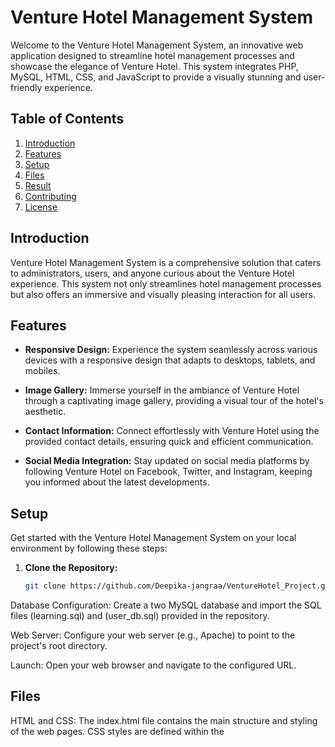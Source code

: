 # Venture Hotel Management System

Welcome to the Venture Hotel Management System, an innovative web application designed to streamline hotel management processes and showcase the elegance of Venture Hotel. This system integrates PHP, MySQL, HTML, CSS, and JavaScript to provide a visually stunning and user-friendly experience.

## Table of Contents
1. [Introduction](#introduction)
2. [Features](#features)
3. [Setup](#setup)
4. [Files](#files)
5. [Result](#result)
6. [Contributing](#contributing)
7. [License](#license)

## Introduction

Venture Hotel Management System is a comprehensive solution that caters to administrators, users, and anyone curious about the Venture Hotel experience. This system not only streamlines hotel management processes but also offers an immersive and visually pleasing interaction for all users.

## Features

- **Responsive Design:** Experience the system seamlessly across various devices with a responsive design that adapts to desktops, tablets, and mobiles.

- **Image Gallery:** Immerse yourself in the ambiance of Venture Hotel through a captivating image gallery, providing a visual tour of the hotel's aesthetic.

- **Contact Information:** Connect effortlessly with Venture Hotel using the provided contact details, ensuring quick and efficient communication.

- **Social Media Integration:** Stay updated on social media platforms by following Venture Hotel on Facebook, Twitter, and Instagram, keeping you informed about the latest developments.

## Setup

Get started with the Venture Hotel Management System on your local environment by following these steps:

1. **Clone the Repository:**
   ```bash
   git clone https://github.com/Deepika-jangraa/VentureHotel_Project.git
   
Database Configuration:
Create a two MySQL database and import the SQL files (learning.sql) and (user_db.sql) provided in the repository.

Web Server:
Configure your web server (e.g., Apache) to point to the project's root directory.

Launch:
Open your web browser and navigate to the configured URL.

## Files
HTML and CSS: The index.html file contains the main structure and styling of the web pages. CSS styles are defined within the <style> section in the HTML file.

JavaScript: The image slideshow functionality is implemented using JavaScript in the <script> section at the end of the HTML file.

Images: The images/ directory contains visuals used in the image gallery and slideshow.

PHP Files: Various PHP files (pro.html, admin.php, login_form.php, customer_review.html, menu.html, payment.html) handle functionalities such as user authentication, reviews, menu display, and payment processing.

## Result

![Screenshot (864)](https://github.com/Deepika-jangraa/Hotel_Project/assets/135499747/056ffbd0-0477-4d7d-9157-6a1edd2163b6) ![Screenshot (865)](https://github.com/Deepika-jangraa/Hotel_Project/assets/135499747/2fcb4520-5df7-460b-87db-b1c12eacb92d)

![Screenshot (866)](https://github.com/Deepika-jangraa/Hotel_Project/assets/135499747/2ba790ec-7652-45a0-bdc9-56743245079f)  ![Screenshot (867)](https://github.com/Deepika-jangraa/Hotel_Project/assets/135499747/bacea503-72be-4ab1-a398-1267b9351bd0)

![Screenshot (872)](https://github.com/Deepika-jangraa/Hotel_Project/assets/135499747/7e71e982-dcfd-4d7f-a9ff-a1f53d859ebe)  ![Screenshot (868)](https://github.com/Deepika-jangraa/Hotel_Project/assets/135499747/3f3d1be4-06af-4132-be75-bd8fc68b8ade)

![Screenshot (869)](https://github.com/Deepika-jangraa/Hotel_Project/assets/135499747/db9ba050-bd04-4ce3-94ce-f8545af1ad1e) ![Screenshot (870)](https://github.com/Deepika-jangraa/Hotel_Project/assets/135499747/7b7d7e42-ca75-4a82-8229-8942b5ae2e4a)

![Screenshot (871)](https://github.com/Deepika-jangraa/Hotel_Project/assets/135499747/642b62f9-143e-4128-bb7b-d2c29a18fb22)  ![Screenshot (873)](https://github.com/Deepika-jangraa/Hotel_Project/assets/135499747/a336b61d-ca03-4a94-8933-21a0a5766897)


## Contributing
Feel inspired to contribute? Fork the repository, implement your changes, and submit a pull request. Your ideas and improvements are warmly welcomed!

License
This project is licensed under the MIT License. See the LICENSE file for details.

